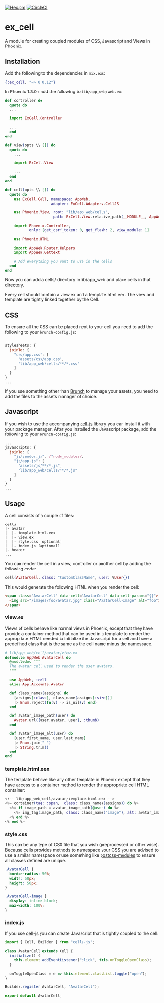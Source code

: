 [![Hex.pm](https://img.shields.io/hexpm/v/ex_cell.svg)](https://hex.pm/packages/ex_cell)
[![CircleCI](https://circleci.com/gh/DefactoSoftware/ex_cell/tree/master.svg?style=shield)](https://circleci.com/gh/DefactoSoftware/ex_cell)

# ex_cell

A module for creating coupled modules of CSS, Javascript and Views in Phoenix.

## Installation

Add the following to the dependencies in `mix.exs`:

```ex
{:ex_cell, "~> 0.0.12"}
```

In Phoenix 1.3.0+ add the following to `lib/app_web/web.ex`:

```ex
def controller do
  quote do
  ...

  import ExCell.Controller

  ...
  end
end

def view(opts \\ []) do
  quote do
    ...

    import ExCell.View

    ...
  end
end

def cell(opts \\ []) do
  quote do
    use ExCell.Cell, namespace: AppWeb,
                     adapter: ExCell.Adapters.CellJS

    use Phoenix.View, root: "lib/app_web/cells",
                      path: ExCell.View.relative_path(__MODULE__, AppWeb)

    import Phoenix.Controller,
           only: [get_csrf_token: 0, get_flash: 2, view_module: 1]

    use Phoenix.HTML

    import AppWeb.Router.Helpers
    import AppWeb.Gettext

    # Add everything you want to use in the cells
  end
end
```

Now you can add a cells/ directory in lib/app_web and place cells in that
directory.

Every cell should contain a view.ex and a template.html.eex. The view and
template are tightly linked together by the Cell.

## CSS

To ensure all the CSS can be placed next to your cell you need to add the
following to your `brunch-config.js`:

```js
...
stylesheets: {
  joinTo: {
    "css/app.css": [
      "assets/css/app.css",
      "lib/app_web/cells/**/*.css"
    ]
  }
}
...
```

If you use something other than [Brunch](https://brunch.io) to manage your assets,
you need to add the files to the assets manager of choice.

## Javascript

If you wish to use the accompanying [cell-js](https://github.com/DefactoSoftware/cell-js)
library you can install it with your package manager. After you installed the
Javascript package, add the following to your `brunch-config.js`:

```js
...
javascripts: {
  joinTo: {
    "js/vendor.js": /^node_modules/,
    "js/app.js": [
      "assets/js/**/*.js",
      "lib/app_web/cells/**/*.js"
    ]
  }
}
...
```

## Usage

A cell consists of a couple of files:

```
cells
|- avatar
|  |- template.html.eex
|  |- view.ex
|  |- style.css (optional)
|  |- index.js (optional)
|- header
...
```

You can render the cell in a view, controller or another cell by adding the
following code:

```ex
cell(AvatarCell, class: "CustomClassName", user: %User{})
```

This would generate the following HTML when you render the cell:

```html
<span class="AvatarCell" data-cell="AvatarCell" data-cell-params="{}">
  <img src="/images/foo/avatar.jpg" class="AvatarCell-Image" alt="foo">
</span>
```

### view.ex

Views of cells behave like normal views in Phoenix, except that they have
provide a container method that can be used in a template to render the
appropriate HTML needed to initialize the Javascript for a cell and have a
predefined class that is the same as the cell name minus the namespace.

```ex
# lib/app_web/cell/avatar/view.ex
defmodule AppWeb.AvatarCell do
  @moduledoc """
  The avatar cell used to render the user avatars.
  """

  use AppWeb, :cell
  alias App.Accounts.Avatar

  def class_names(assigns) do
    [assigns[:class], class_name(assigns[:size])]
    |> Enum.reject(fn(v) -> is_nil(v) end)
  end

  def avatar_image_path(user) do
    Avatar.url({user.avatar, user}, :thumb)
  end

  def avatar_image_alt(user) do
    [user.first_name, user.last_name]
    |> Enum.join(" ")
    |> String.trim()
  end
end
```

### template.html.eex

The template behave like any other template in Phoenix except that they have
access to a container method to render the appropriate cell HTML container:

```eex
<!-- lib/app_web/cell/avatar/template.html.eex -->
<%= container(tag: :span,  class: class_names(assigns)) do %>
  <%= if image_path = avatar_image_path(@user) do %>
    <%= img_tag(image_path, class: class_name("image"), alt: avatar_image_alt(@user)) %>
  <% end %>
<% end %>
```

### style.css

This can be any type of CSS file that you wish (preprocessed or other wise).
Because cells provides methods to namespace your CSS you are advised to use a
similar namespace or use something like [postcss-modules](https://github.com/css-modules/postcss-modules)
to ensure all classes defined are unique.

```css
.AvatarCell {
  border-radius: 50%;
  width: 50px;
  height: 50px;
}

.AvatarCell-image {
  display: inline-block;
  max-width: 100%;
}
```

### index.js

If you use [cell-js](https://github.com/DefactoSoftware/cell-js) you can create
Javascript that is tightly coupled to the cell:

```js
import { Cell, Builder } from "cells-js";

class AvatarCell extends Cell {
  initialize() {
    this.element.addEventListener("click", this.onToggleOpenClass);
  }

  onToggleOpenClass = e => this.element.classList.toggle("open");
}

Builder.register(AvatarCell, "AvatarCell");

export default AvatarCell;
```
